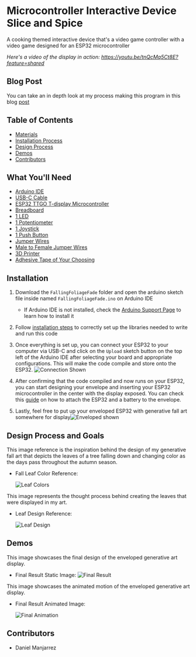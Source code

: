 # Microcontroller Interactive Device Slice and Spice
A cooking themed interactive device that's a video game controller with a video game designed for an ESP32 microcontroller

*Here's a video of the display in action: https://youtu.be/tnQcMq5Ct8E?feature=shared*

## Blog Post

You can take an in depth look at my process making this program in this blog [post](https://brassy-moonflower-6cd.notion.site/Slice-and-Spice-S2-12d18fb9102d80a786a9e72461ec0fd8?pvs=4)

## Table of Contents

- [Materials](#what-youll-need)
- [Installation Process](#installation)
- [Design Process](#design-process-and-goals)
- [Demos](#demos)
- [Contributors](#contributors)

## What You'll Need

 + [Arduino IDE](https://www.arduino.cc/en/software)
 + [USB-C Cable](https://www.amazon.com/3-Pack-Charging-Compatible-Max%EF%BC%8CSamsung-MacBook/dp/B0C5DFLGZG/ref=sr_1_1_sspa?crid=1J4HMA8LN1V72&dib=eyJ2IjoiMSJ9._xXfHeYXKMA7uaVBojUx7_ztgfErVtQfGS9iKfENhIyM9fyMpbyxRjvtii0Tf4yjlhaQorsdAM6MqPXO7kg06HKjPVVsh_zgFfSz_lB3Mujs5SBqXuGu7unNou_67eJjPteECmqSqyQJ-3WuGb6hDoa6s259xWDlp3RHbFOKcesy0UrPyKvBnMEjzk1GGAZ03Xwczrl-2dIli56iUuHxdmXsHH5k_THtTmGIfckcIjEGKF9nE6xFW9s3R97vA62yXXxH0ugyjIF7hv7GUWTFIyp28Rhv76XkCkyQ2eFJeZs.HRGVQ5v8xi7RDidmZ1ULkysSISZY84_s3ymlprYzKoQ&dib_tag=se&keywords=usb+c+cable&qid=1730077700&s=industrial&sprefix=usb+c+cable%2Cindustrial%2C101&sr=1-1-spons&sp_csd=d2lkZ2V0TmFtZT1zcF9hdGY&psc=1)
 + [ESP32 TTGO T-display Microcontroller](https://www.amazon.com/LILYGO-T-Display-Arduino-Development-CH9102F/dp/B099MPFJ9M?th=1)
 + [Breadboard](https://www.amazon.com/EL-CP-003-Breadboard-Solderless-Distribution-Connecting/dp/B01EV6LJ7G/ref=sr_1_13?crid=34X8PPI0DBVGL&dib=eyJ2IjoiMSJ9.BTT8MNHPlv4K77wqKb52By9wqhO8D20fweqTDbF_zIHk5F4fE59hggxnrwNQ0WXhfMPsTKopU72QV0E78jfiJeR5fH1-r-5-Q2f62ZiWHZy7h65OjWKk6AgCtgvFMVlXVZRIG69yOyUzEbciKw3e_0OFfyMyl9X4n0FXea0pxpK48cyxgtQxq43lyiDW5DwjB_Bq3DIBwFvGlJIo2jblZUu4Ld4rmyKi2xe2b-mCMhnRSnCmMXatnHMNUDiWfaURxkgUqREv3SQr-E_y-4mr8S33kuJ5zt8PwSmC5mEf--Y._KngmxBR7CKm46j1rh--lnUGY7WhmwhG7h8K_bJS7Vw&dib_tag=se&keywords=breadboard&qid=1730077539&s=industrial&sprefix=breadboard%2Cindustrial%2C112&sr=1-13)
 + [1 LED](https://www.amazon.com/eBoot-Pieces-Emitting-Diodes-Assorted/dp/B06XPV4CSH/ref=sxin_15_pa_sp_search_thematic_sspa?content-id=amzn1.sym.76d54fcc-2362-404d-ab9b-b0653e2b2239%3Aamzn1.sym.76d54fcc-2362-404d-ab9b-b0653e2b2239&crid=FVWQEFJM55ZM&cv_ct_cx=led&dib=eyJ2IjoiMSJ9.6vTmBK01jW8wJBwOUYH4xvzriyO9okaUSxP_jGnIxj7gR22VdYdTLY2q7lrHvcw0XfBp4NyCxN4spTiCn2T5cw.0WNL8ceu-wkmdY7CIex0b0TGPI7ETN-mY5wlwOSa9dg&dib_tag=se&keywords=led&pd_rd_i=B06XPV4CSH&pd_rd_r=ecf755d8-b6c0-49b7-8226-2c16c6a4db1d&pd_rd_w=NgkGS&pd_rd_wg=t0sL4&pf_rd_p=76d54fcc-2362-404d-ab9b-b0653e2b2239&pf_rd_r=SDDGWE6V9XF473A2FCCH&qid=1730077498&s=industrial&sbo=RZvfv%2F%2FHxDF%2BO5021pAnSA%3D%3D&sprefix=led%2Cindustrial%2C92&sr=1-1-6024b2a3-78e4-4fed-8fed-e1613be3bcce-spons&sp_csd=d2lkZ2V0TmFtZT1zcF9zZWFyY2hfdGhlbWF0aWM&psc=1)
 + [1 Potentiometer](https://www.amazon.com/Molence-Breadboard-Potentiometer-Trimpot-Arduino/dp/B097TPRV61/ref=asc_df_B097TPRV61?tag=bingshoppinga-20&linkCode=df0&hvadid=80539416388073&hvnetw=o&hvqmt=e&hvbmt=be&hvdev=c&hvlocint=&hvlocphy=&hvtargid=pla-4584138884485526&psc=1&msclkid=fe5c01d3cd2b1c57530766cd2e2df2aa)
 + [1 Joystick](https://www.amazon.com/dp/B07Z44N6DG)
 + [1 Push Button](https://www.digikey.com/en/products/detail/sparkfun-electronics/COM-10302/5775291)
 + [Jumper Wires](https://www.digikey.com/en/products/detail/bud-industries/BC-32626/5291560)
 + [Male to Female Jumper Wires](https://www.digikey.com/en/products/detail/adafruit-industries-llc/1954/6827087)
 + [3D Printer](https://www.amazon.com/HEPHI3D-Printers-Beginners-Assembled-Removable/dp/B0CMHJRM29/ref=sr_1_10?crid=2MK0PZ9VFMOSU&dib=eyJ2IjoiMSJ9.DpKNC2_35uTLj9pKGNT60blLVJ13BuHHYgOn2hbZcxlp15cPVac9dnOYXc2yjrsX196Kn7_Kb9NEiD1QlBCNqrsD8-CXHcAKH8VuNEcHzGtVCM0rgngYrydG3GsKtsvLSMS83G8ynVlFg_DfCHpUkPHEBQiyfTREEDyDJHbnV30WMia95MDjvbcMAXIWG5WNdvndyp_ybNoUQWyHfk2Ag1BJmeHdxYQKOew5AxtFsphUs-rnUmlt79imEpzL8j8OxBudoOtTds9JGuoE2qgX_1IL5WHcWAzfPGY9QQ3-T5E.g_wgq16-qBcScqvATYpUdqdRl_eUEwvmTmDpE1ClzT8&dib_tag=se&keywords=3d+printer&qid=1730077620&s=industrial&sprefix=3d+p%2Cindustrial%2C98&sr=1-10)
 + [Adhesive Tape of Your Choosing](https://www.amazon.com/Lichamp-General-Purpose-Painting-Stationery/dp/B07G97ZJ7Y/ref=sxin_15_pa_sp_search_thematic_sspa?content-id=amzn1.sym.76d54fcc-2362-404d-ab9b-b0653e2b2239%3Aamzn1.sym.76d54fcc-2362-404d-ab9b-b0653e2b2239&crid=2UEE9F17TEP2O&cv_ct_cx=tape&dib=eyJ2IjoiMSJ9.ltuWyEb4cIxg_G6TjJGGd5hToFDCJFCUctmCmhMpD_0zKcMRCj1QCYXLhxZCHC_t5gDelek12aG4L6x4-w50vQ.3ezT3uv5SMBbQd0xQCHEnYwg4asVE4yvN7ydjhQEcFY&dib_tag=se&keywords=tape&pd_rd_i=B07G97ZJ7Y&pd_rd_r=049ad745-920d-4bd7-91fa-da8bb7d1e324&pd_rd_w=Js0si&pd_rd_wg=dDkoB&pf_rd_p=76d54fcc-2362-404d-ab9b-b0653e2b2239&pf_rd_r=V80YXJ78XGQJ61TPJ08W&qid=1730077660&s=industrial&sbo=RZvfv%2F%2FHxDF%2BO5021pAnSA%3D%3D&sprefix=tape%2Cindustrial%2C98&sr=1-3-6024b2a3-78e4-4fed-8fed-e1613be3bcce-spons&sp_csd=d2lkZ2V0TmFtZT1zcF9zZWFyY2hfdGhlbWF0aWM&psc=1)


## Installation
1. Download the `FallingFoliageFade` folder and open the arduino sketch file inside named `FallingFoliageFade.ino` on Arduino IDE
    * If Arduino IDE is not installed, check the [Arduino Support Page](https://support.arduino.cc/hc/en-us/articles/360019833020-Download-and-install-Arduino-IDE) to learn how to install it

2. Follow [installation steps](https://coms3930.notion.site/Lab-1-TFT-Display-a53b9c10137a4d95b22d301ec6009a94) to correctly set up the libraries needed to write and run this code

3. Once everything is set up, you can connect your ESP32 to your computer via USB-C and click on the `Upload` sketch button on the top left of the Arduino IDE after selecting your board and appropriate configurations. This will make the code compile and store onto the ESP32.
![Connection Shown](images/SetUp.jpg)

4. After confirming that the code compiled and now runs on your ESP32, you can start designing your envelope and inserting your ESP32 microcontroller in the center with the display exposed. You can check this [guide](https://coms3930.notion.site/Module-1-Install-10a350cc6f058045b899e7d3c2a3c8f5) on how to attach the ESP32 and a battery to the envelope.

5. Lastly, feel free to put up your enveloped ESP32 with generative fall art somewhere for display![Enveloped shown](images/TreeShot2.png)

## Design Process and Goals

This image reference is the inspiration behind  the design of my generative fall art that depicts the leaves of a tree falling down and changing color as the days pass throughout the autumn season.

- Fall Leaf Color Reference:

  ![Leaf Colors](images/autumnLeaves.jpg)

This image represents the thought process behind creating the leaves that were displayed in my art.

- Leaf Design Reference:

  ![Leaf Design](images/DesignWork.png)

## Demos

This image showcases the final design of the enveloped generative art display.

- Final Result Static Image: 
![Final Result](images/TreeShot.png)

This image showcases the animated motion of the enveloped generative art display.

- Final Result Animated Image: 

  ![Final Animation](images/Tree.gif)

## Contributors

- Daniel Manjarrez
